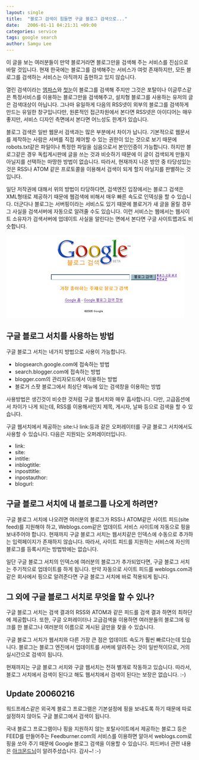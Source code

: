 ```yaml
---
layout: single
title:  "블로그 검색이 힘들면 구글 블로그 검색으로..."
date:   2006-01-11 04:21:31 +09:00
categories: service
tags: google search
author: Samgu Lee
---
```

이 글을 보는 여러분들이 만약 블로거라면 블로그만을 검색해 주는 서비스를 진심으로 바랄 것입니다. 현재 한국에는 블로그를 검색해주는 서비스가 여럿 존재하지만, 모든 블로그를 검색하는 서비스는 아직까지 출현하고 있지 않습니다.

열린 검색이라는 [엠파스](http://search.empas.com/ob_search.html)와 [첫눈](http://blog.1noon.com/)이 블로그를 검색해 주지만 그것은 포탈이나 이글루스같은 특정서비스를 이용하는 블로그만을 검색해주고, 설치형 블로그를 사용하는 유저의 글은 검색대상이 아닙니다. 그나마 유일하게 다음의 RSS넷이 외부의 블로그를 검색하게 만드는 유일한 창구입니다만, 원론적인 접근차원에서 본다면 RSS넷은 아이디어는 매우 좋지만, 서비스 디자인 측면에서 본다면 어느성도 한계가 있습니다.

블로그 검색은 일반 웹문서 검색과는 많은 부분에서 차이가 납니다. 기본적으로 웹문서를 제작하는 사람은 서버를 직접 제어할 수 있는 권한이 있는 것으로 보기 때문에 robots.txt같은 파일이나 특정한 파일을 심음으로서 본인인증이 가능합니다. 하지만 블로그같은 경우 독립게시판에 글을 쓰는 것과 비슷하기 때문에 이 글이 검색되게 만들지 아닐지를 선택하는 마땅한 방법이 없습니다. 따라서, 현재까지 나온 방안 중 타당성있는 것은 RSS나 ATOM 같은 프로토콜을 이용해서 검색이 되게 할지 아닐지를 판별하는 것입니다.

일단 저작권에 대해서 위의 방법이 타당하다면, 검색엔진 입장에서는 블로그 검색은 XML형태로 제공하기 때문에 웹검색에 비해서 매우 빠른 속도로 인덱싱을 할 수 있습니다. 더군다나 블로그는 서버핑이라는 서비스도 있기 때문에 블로거가 새 글을 올릴 경우 그 사실을 검색서버에 자동으로 알려줄 수도 있습니다. 이런 서비스는 웹에서는 웹사이트 소유자가 검색서버에 업데이트 사실을 알린다는 면에서 본다면 구글 사이트맵과도 비슷합니다.

![구글 블로그 서치 메인화면](/assets/google_blog_search.jpg)

## 구글 블로그 서치를 사용하는 방법

구글 블로그 서치는 네가지 방법으로 사용이 가능합니다.

- blogsearch.google.com에 접속하는 방법
- search.blogger.com에 접속하는 방법
- blogger.com의 관리자모드에서 이용하는 방법
- 블로거 스팟 블로그에서 최상단 메뉴에 있는 검색창을 이용하는 방법

사용방법은 생긴것이 비슷한 것처럼 구글 웹서치와 매우 흡사합니다. 다만, 고급옵션에서 차이가 나게 되는데, RSS를 이용해서인지 제목, 게시자, 날짜 등으로 검색을 할 수 있습니다.

구글 웹서치에서 제공하는 site:나 link:등과 같은 오퍼레이터를 구글 블로그 서치에서도 사용할 수 있습니다. 다음은 지원되는 오퍼레이터입니다.

* link:
* site:
* intitle:
* inblogtitle:
* inposttitle:
* inpostauthor:
* blogurl:

## 구글 블로그 서치에 내 블로그를 나오게 하려면?

구글 블로그 서치에 나오려면 여러분의 블로그가 RSS나 ATOM같은 사이트 피드(site feed)를 지원해야 하고, Weblogs.com같은 업데이트 서비스 사이트에 자동으로 핑을 보내주어야 합니다.  현재까지 구글 블로그 서치는 웹서치같은 인덱스에 수동으로 추가하는 입력페이지가 존재하지 않습니다. 따라서, 사이트 피드를 지원하는 서비스에 자신의 블로그를 등록시키는 방법밖에는 없습니다.

일단 구글 블로그 서치의 인덱스에 여러분의 블로그가 추가되었다면, 구글 블로그 서치는 주기적으로 업데이트를 하게 됩니다. 만약 자동으로 사이트 피드를 weblogs.com과 같은 회사에서 핑으로 알려준다면 구글 블로그 서치에 바로 적용되게 됩니다.

## 그 외에 구글 블로그 서치로 무엇을 할 수 있나?

구글 블로그 서치는 검색 결과의 RSS와 ATOM과 같은 피드를 검색 결과 하면의 최하단에 제공합니다. 또한, 구글 오퍼레이터나 고급검색을 이용하면 여러분들의 블로그에 링크를 한 블로그나 여러분의 이름으로 게시된 글만을 찾을 수 있습니다.

구글 블로그 서치가 웹서치와 다른 가장 큰 점은 업데이트 속도가 훨씬 빠르다는데 있습니다. 블로그는 블로그 엔진에서 업데이트를 서버에 알려주는 것이 일반적이므로, 거의 실시간으로 검색이 됩니다.

현재까지는 구글 블로그 서치와 구글 웹서치는 전혀 별개로 작동하고 있습니다. 따라서, 블로그 서치에서 검색이 된다고 해도 웹서치에서 검색이 된다는 보장은 없습니다. :-)

## Update 20060216

워드프레스같은 외국계 블로그 프로그램은 기본설정에 핑을 보내도록 하기 때문에 따로 설정하지 않아도 구글 블로그에서 검색이 됩니다.

국내 블로그 프로그램이나 핑을 지원하지 않는 포탈사이트에서 제공하는 블로그 등은 FEED를 만들어주는 Feedburner.com의 서비스를 이용하면 알아서 weblogs.com로 핑을 쏘아 주기 때문에 Google 블로그 검색을 이용할 수 있습니다. 피드버너 관련 내용은 [아크몬드님](http://vista.archmond.com/)이 알려주셨습니다. 감사~! :-)

